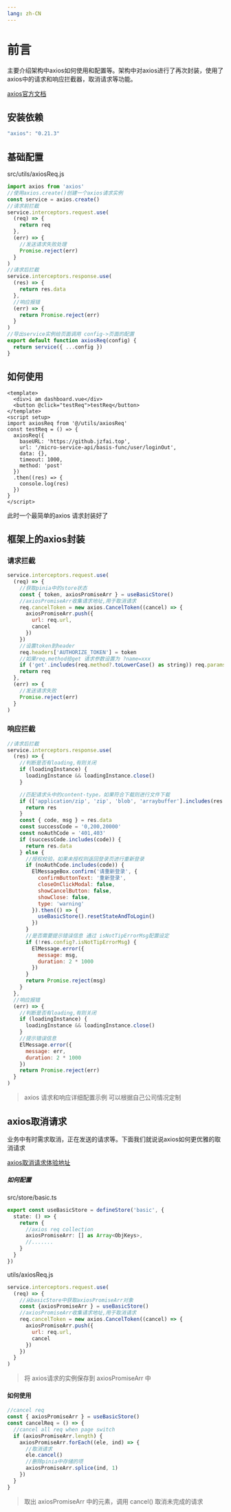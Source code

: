 ```yaml
---
lang: zh-CN
---
```


# 前言

主要介绍架构中axios如何使用和配置等。架构中对axios进行了再次封装，使用了axios中的请求和响应拦截器，取消请求等功能。

[axios官方文档](https://www.axios-http.cn/docs/intro)

## 安装依赖

```javascript
"axios": "0.21.3"
```

## 基础配置

src/utils/axiosReq.js

```typescript
import axios from 'axios'
//使用axios.create()创建一个axios请求实例
const service = axios.create()
//请求前拦截
service.interceptors.request.use(
  (req) => {
    return req
  },
  (err) => {
    //发送请求失败处理
    Promise.reject(err)
  }
)
//请求后拦截
service.interceptors.response.use(
  (res) => {
    return res.data
  },
  //响应报错
  (err) => {
    return Promise.reject(err)
  }
)
//导出service实例给页面调用 config->页面的配置
export default function axiosReq(config) {
  return service({ ...config })
}
```



## 如何使用

```vue
<template>
  <div>i am dashboard.vue</div>
  <button @click="testReq">testReq</button>
</template>
<script setup>
import axiosReq from '@/utils/axiosReq'
const testReq = () => {
  axiosReq({
    baseURL: 'https://github.jzfai.top',
    url: '/micro-service-api/basis-func/user/loginOut',
    data: {},
    timeout: 1000,
    method: 'post'
  })
  .then((res) => {
    console.log(res)
  })
}
</script>
```

此时一个最简单的axios 请求封装好了





## 框架上的axios封装

### 请求拦截

```javascript
service.interceptors.request.use(
  (req) => {
    //获取pinia中的store状态 
    const { token, axiosPromiseArr } = useBasicStore()
    //axiosPromiseArr收集请求地址,用于取消请求
    req.cancelToken = new axios.CancelToken((cancel) => {
      axiosPromiseArr.push({
        url: req.url,
        cancel
      })
    })
    //设置token到header
    req.headers['AUTHORIZE_TOKEN'] = token
    //如果req.method给get 请求参数设置为 ?name=xxx
    if ('get'.includes(req.method?.toLowerCase() as string)) req.params = req.data
    return req
  },
  (err) => {
    //发送请求失败
    Promise.reject(err)
  }
)
```

### 响应拦截

```javascript
//请求后拦截
service.interceptors.response.use(
  (res) => {
    //判断是否有loading,有则关闭  
    if (loadingInstance) {
      loadingInstance && loadingInstance.close()
    }

    //匹配请求头中的content-type，如果符合下载则进行文件下载
    if (['application/zip', 'zip', 'blob', 'arraybuffer'].includes(res.headers['content-type'])) {
      return res
    }
    const { code, msg } = res.data
    const successCode = '0,200,20000'
    const noAuthCode = '401,403'
    if (successCode.includes(code)) {
      return res.data
    } else {
      //授权校验，如果未授权则返回登录页进行重新登录
      if (noAuthCode.includes(code)) {
        ElMessageBox.confirm('请重新登录', {
          confirmButtonText: '重新登录',
          closeOnClickModal: false,
          showCancelButton: false,
          showClose: false,
          type: 'warning'
        }).then(() => {
          useBasicStore().resetStateAndToLogin()
        })
      }
      //是否需要提示错误信息 通过 isNotTipErrorMsg配置设定
      if (!res.config?.isNotTipErrorMsg) {
        ElMessage.error({
          message: msg,
          duration: 2 * 1000
        })
      }
      return Promise.reject(msg)
    }
  },
  //响应报错
  (err) => {
    //判断是否有loading,有则关闭  
    if (loadingInstance) {
      loadingInstance && loadingInstance.close()
    }
    //提示错误信息
    ElMessage.error({
      message: err,
      duration: 2 * 1000
    })
    return Promise.reject(err)
  }
)
```

> axios 请求和响应详细配置示例 可以根据自己公司情况定制



## axios取消请求

业务中有时需求取消，正在发送的请求等。下面我们就说说axios如何更优雅的取消请求

[axios取消请求体验地址](https://github.jzfai.top/vue3-admin-plus/#/crud/img-address-packing)

##### 如何配置

src/store/basic.ts

```typescript
export const useBasicStore = defineStore('basic', {
  state: () => {
    return {
      //axios req collection
      axiosPromiseArr: [] as Array<ObjKeys>,
      //.......  
    }
  }
})
```

utils/axiosReq.js

```javascript
service.interceptors.request.use(
  (req) => {
    //从basicStore中获取axiosPromiseArr对象
    const {axiosPromiseArr } = useBasicStore()
    //axiosPromiseArr收集请求地址,用于取消请求
    req.cancelToken = new axios.CancelToken((cancel) => {
      axiosPromiseArr.push({
        url: req.url,
        cancel
      })
    })
  }
)
```

>将 axios请求的实例保存到  axiosPromiseArr 中



#### 如何使用

```javascript
//cancel req
const { axiosPromiseArr } = useBasicStore()
const cancelReq = () => {
  //cancel all req when page switch
  if (axiosPromiseArr.length) {
    axiosPromiseArr.forEach((ele, ind) => {
      //取消请求  
      ele.cancel()
      //删除pinia中存储的项  
      axiosPromiseArr.splice(ind, 1)
    })
  }
}
```

>取出 axiosPromiseArr 中的元素，调用 cancel()  取消未完成的请求
